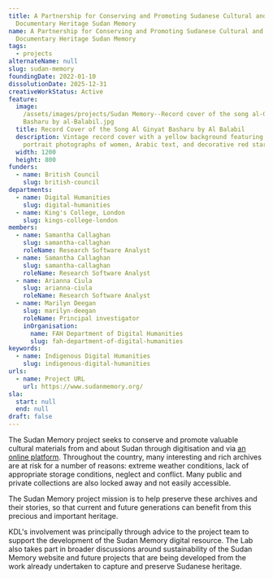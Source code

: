 ```yaml
---
title: A Partnership for Conserving and Promoting Sudanese Cultural and
  Documentary Heritage Sudan Memory
name: A Partnership for Conserving and Promoting Sudanese Cultural and
  Documentary Heritage Sudan Memory
tags:
  - projects
alternateName: null
slug: sudan-memory
foundingDate: 2022-01-10
dissolutionDate: 2025-12-31
creativeWorkStatus: Active
feature:
  image:
    /assets/images/projects/Sudan Memory--Record cover of the song al-Ginyat
    Basharu by al-Balabil.jpg
  title: Record Cover of the Song Al Ginyat Basharu by Al Balabil
  description: Vintage record cover with a yellow background featuring three
    portrait photographs of women, Arabic text, and decorative red stars.
  width: 1200
  height: 800
funders:
  - name: British Council
    slug: british-council
departments:
  - name: Digital Humanities
    slug: digital-humanities
  - name: King's College, London
    slug: kings-college-london
members:
  - name: Samantha Callaghan
    slug: samantha-callaghan
    roleName: Research Software Analyst
  - name: Samantha Callaghan
    slug: samantha-callaghan
    roleName: Research Software Analyst
  - name: Arianna Ciula
    slug: arianna-ciula
    roleName: Research Software Analyst
  - name: Marilyn Deegan
    slug: marilyn-deegan
    roleName: Principal investigator
    inOrganisation:
      name: FAH Department of Digital Humanities
      slug: fah-department-of-digital-humanities
keywords:
  - name: Indigenous Digital Humanities
    slug: indigenous-digital-humanities
urls:
  - name: Project URL
    url: https://www.sudanmemory.org/
sla:
  start: null
  end: null
draft: false
---
```


The Sudan Memory project seeks to conserve and promote valuable cultural materials from and about Sudan through digitisation and via [an online platform](https://www.sudanmemory.org/). Throughout the country, many interesting and rich archives are at risk for a number of reasons: extreme weather conditions, lack of appropriate storage conditions, neglect and conflict. Many public and private collections are also locked away and not easily accessible.

The Sudan Memory project mission is to help preserve these archives and their stories, so that current and future generations can benefit from this precious and important heritage.

KDL's involvement was principally through advice to the project team to support the development of the Sudan Memory digital resource. The Lab also takes part in broader discussions around sustainability of the Sudan Memory website and future projects that are being developed from the work already undertaken to capture and preserve Sudanese heritage.
